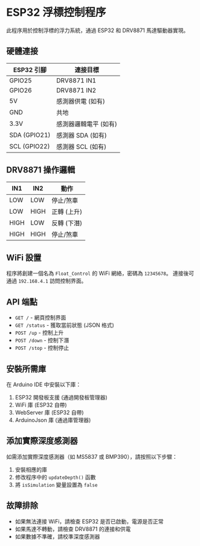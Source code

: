 # ESP32 浮標控制程序

此程序用於控制浮標的浮力系統，通過 ESP32 和 DRV8871 馬達驅動器實現。

## 硬體連接

| ESP32 引腳 | 連接目標 |
|------------|----------|
| GPIO25     | DRV8871 IN1 |
| GPIO26     | DRV8871 IN2 |
| 5V         | 感測器供電 (如有) |
| GND        | 共地 |
| 3.3V       | 感測器邏輯電平 (如有) |
| SDA (GPIO21) | 感測器 SDA (如有) |
| SCL (GPIO22) | 感測器 SCL (如有) |

## DRV8871 操作邏輯

| IN1 | IN2 | 動作 |
|-----|-----|------|
| LOW | LOW | 停止/煞車 |
| LOW | HIGH | 正轉 (上升) |
| HIGH | LOW | 反轉 (下潛) |
| HIGH | HIGH | 停止/煞車 |

## WiFi 設置

程序將創建一個名為 `Float_Control` 的 WiFi 網絡，密碼為 `12345678`。
連接後可通過 `192.168.4.1` 訪問控制界面。

## API 端點

- `GET /` - 網頁控制界面
- `GET /status` - 獲取當前狀態 (JSON 格式)
- `POST /up` - 控制上升
- `POST /down` - 控制下潛
- `POST /stop` - 控制停止

## 安裝所需庫

在 Arduino IDE 中安裝以下庫：

1. ESP32 開發板支援 (通過開發板管理器)
2. WiFi 庫 (ESP32 自帶)
3. WebServer 庫 (ESP32 自帶)
4. ArduinoJson 庫 (通過庫管理器)

## 添加實際深度感測器

如需添加實際深度感測器（如 MS5837 或 BMP390），請按照以下步驟：

1. 安裝相應的庫
2. 修改程序中的 `updateDepth()` 函數
3. 將 `isSimulation` 變量設置為 `false`

## 故障排除

- 如果無法連接 WiFi，請檢查 ESP32 是否已啟動，電源是否正常
- 如果馬達不轉動，請檢查 DRV8871 的連接和供電
- 如果數據不準確，請校準深度感測器 